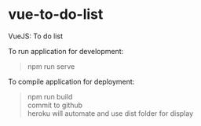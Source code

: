 # vue-to-do-list
VueJS: To do list

To run application for development:
> npm run serve

To compile application for deployment:
> npm run build <br/>
> commit to github <br/>
> heroku will automate and use dist folder for display
